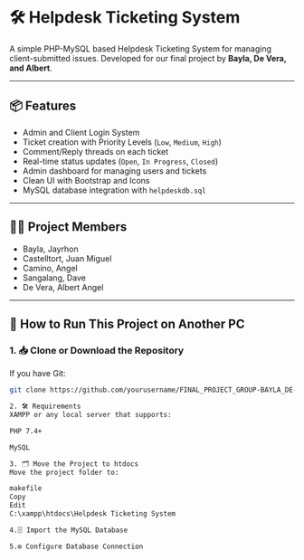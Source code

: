 # 🛠️ Helpdesk Ticketing System

A simple PHP-MySQL based Helpdesk Ticketing System for managing client-submitted issues. Developed for our final project by **Bayla, De Vera, and Albert**.

---

## 📦 Features

- Admin and Client Login System
- Ticket creation with Priority Levels (`Low`, `Medium`, `High`)
- Comment/Reply threads on each ticket
- Real-time status updates (`Open`, `In Progress`, `Closed`)
- Admin dashboard for managing users and tickets
- Clean UI with Bootstrap and Icons
- MySQL database integration with `helpdeskdb.sql`

---

## 🧑‍💻 Project Members

- Bayla, Jayrhon
- Castelltort, Juan Miguel
- Camino, Angel
- Sangalang, Dave
- De Vera, Albert Angel 

---

## 🚀 How to Run This Project on Another PC

### 1. 📥 Clone or Download the Repository

If you have Git:

```bash
git clone https://github.com/yourusername/FINAL_PROJECT_GROUP-BAYLA_DE-VERA_ALBERT.git

2. 🛠️ Requirements
XAMPP or any local server that supports:

PHP 7.4+

MySQL

3. 🗂️ Move the Project to htdocs
Move the project folder to:

makefile
Copy
Edit
C:\xampp\htdocs\Helpdesk Ticketing System

4.🗄️ Import the MySQL Database

5.⚙️ Configure Database Connection
















